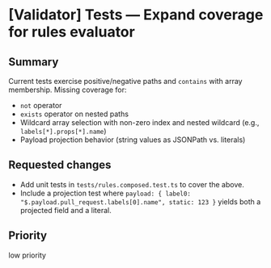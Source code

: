 # [Validator] Tests — Expand coverage for rules evaluator

## Summary

Current tests exercise positive/negative paths and `contains` with array membership. Missing coverage for:

- `not` operator
- `exists` operator on nested paths
- Wildcard array selection with non-zero index and nested wildcard (e.g., `labels[*].props[*].name`)
- Payload projection behavior (string values as JSONPath vs. literals)

## Requested changes

- Add unit tests in `tests/rules.composed.test.ts` to cover the above.
- Include a projection test where `payload: { label0: "$.payload.pull_request.labels[0].name", static: 123 }` yields both a projected field and a literal.

## Priority

low priority
